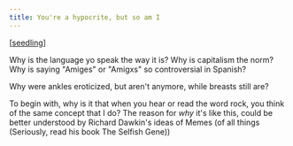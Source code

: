 ```yaml
--- 
title: You're a hypocrite, but so am I
---
```


[[seedling]]

Why is the language yo speak the way it is? Why is capitalism the norm? Why is saying "Amiges" or "Amigxs" so controversial in Spanish?

Why were ankles eroticized, but aren't anymore, while breasts still are?

To begin with, why is it that when you hear or read the word rock, you think of the same concept that I do? The reason for *why* it's like this, could be better understood by Richard Dawkin's ideas of Memes (of all things (Seriously, read his book The Selfish Gene))

[//begin]: # "Autogenerated link references for markdown compatibility"
[seedling]: seedling "seedling"
[//end]: # "Autogenerated link references"